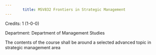 ```yaml
---
        title: MSV832 Frontiers in Strategic Management
---
```

Credits: 1 (1-0-0)

Department: Department of Management Studies

The contents of the course shall be around a selected advanced topic in strategic management area